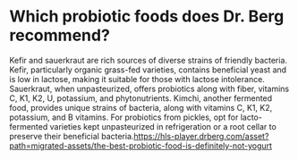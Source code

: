 # Which probiotic foods does Dr. Berg recommend?

Kefir and sauerkraut are rich sources of diverse strains of friendly bacteria. Kefir, particularly organic grass-fed varieties, contains beneficial yeast and is low in lactose, making it suitable for those with lactose intolerance. Sauerkraut, when unpasteurized, offers probiotics along with fiber, vitamins C, K1, K2, U, potassium, and phytonutrients. Kimchi, another fermented food, provides unique strains of bacteria, along with vitamins C, K1, K2, potassium, and B vitamins. For probiotics from pickles, opt for lacto-fermented varieties kept unpasteurized in refrigeration or a root cellar to preserve their beneficial bacteria.https://hls-player.drberg.com/asset?path=migrated-assets/the-best-probiotic-food-is-definitely-not-yogurt